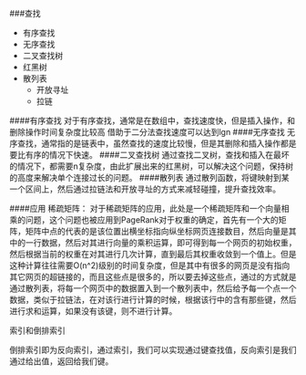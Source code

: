 ###查找

- 有序查找
- 无序查找
- 二叉查找树
- 红黑树
- 散列表
 	- 开放寻址
 	- 拉链
 	
####有序查找
对于有序查找，通常是在数组中，查找速度快，但是插入操作，和删除操作时间复杂度比较高
借助于二分法查找速度可以达到lgn
####无序查找
无序查找，通常指的是链表中，虽然查找的速度比较慢，但是其删除和插入操作都是要比有序的情况下快速。
####二叉查找树
通过查找二叉树，查找和插入在最坏的情况下，都需要n复杂度，由此扩展出来的红黑树，可以解决这个问题，保持树的高度来解决单个连接过长的问题。
####散列表
通过散列函数，将键映射到某一个区间上，然后通过拉链法和开放寻址的方式来减轻碰撞，提升查找效率。

####应用
稀疏矩阵：
对于稀疏矩阵的应用，此处是一个稀疏矩阵和一个向量相乘的问题，这个问题也被应用到PageRank对于权重的确定，首先有一个大的矩阵，矩阵中点的代表的是该位置出横坐标指向纵坐标网页连接数目，然后向量是其中的一行数据，然后对其进行向量的乘积运算，即可得到每一个网页的初始权重，然后根据当前的权重在对其进行几次计算，直到最后其权重收敛到一个值上。但是这种计算往往需要O(n^2)级别的时间复杂度，但是其中有很多的网页是没有指向其它网页的超链接的，而且这些点是很多的，所以要去掉这些点，通过的方式就是通过散列表，将每一个网页中的数据置入到一个散列表中，然后给予每一个点一个数据，类似于拉链法，在对该行进行计算的时候，根据该行中的含有那些键，然后进行求和运算，如果没有该键，则不进行计算。

索引和倒排索引

倒排索引即为反向索引，通过索引，我们可以实现通过键查找值，反向索引是我们通过给出值，返回给我们键。